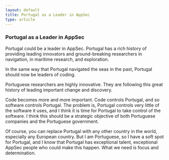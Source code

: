 ```yaml
---
layout: default
title: Portugal as a Leader in AppSec
type: article
---
```


### Portugal as a Leader in AppSec

Portugal could be a leader in AppSec. Portugal has a rich history of providing leading innovators and ground-breaking researchers in navigation, in maritime research, and exploration.

In the same way that Portugal navigated the seas in the past, Portugal should now be leaders of coding. 

Portuguese researchers are highly innovative. They are following this great history of leading important change and discovery.

Code becomes more and more important. Code controls Portugal, and so software controls Portugal. The problem is, Portugal controls very little of the software it uses, and I think it is time for Portugal to take control of the software. I think this should be a strategic objective of both Portuguese companies and the Portuguese government.

Of course, you can replace Portugal with any other country in the world, especially any European country. But I am Portuguese, so I have a soft spot for Portugal, and I know that Portugal has exceptional talent, exceptional AppSec people who could make this happen. What we need is focus and determination.
